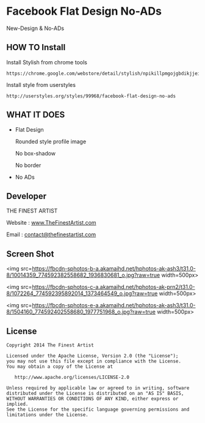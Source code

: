 Facebook Flat Design No-ADs
===================

New-Design & No-ADs


HOW TO Install
----------------

Install Stylish from chrome tools

    https://chrome.google.com/webstore/detail/stylish/npikillpmgojgbdikjjeihibdlhncili

Install style from userstyles
    
    http://userstyles.org/styles/99968/facebook-flat-design-no-ads

WHAT IT DOES
----------------


* Flat Design
    
    Rounded style profile image

    No box-shadow

    No border

* No ADs
    
    
Developer
----------------
THE FINEST ARTIST

Website : www.TheFinestArtist.com

Email : contact@thefinestartist.com



Screen Shot
----------------
<img src=https://fbcdn-sphotos-b-a.akamaihd.net/hphotos-ak-ash3/t31.0-8/10014359_774592382558682_1936830681_o.jpg?raw=true width=500px>


<img src=https://fbcdn-sphotos-c-a.akamaihd.net/hphotos-ak-prn2/t31.0-8/1072264_774592395892014_1373464549_o.jpg?raw=true width=500px>


<img src=https://fbcdn-sphotos-e-a.akamaihd.net/hphotos-ak-ash3/t31.0-8/1504160_774592402558680_1977751968_o.jpg?raw=true width=500px>

## License

    Copyright 2014 The Finest Artist

    Licensed under the Apache License, Version 2.0 (the "License");
    you may not use this file except in compliance with the License.
    You may obtain a copy of the License at

       http://www.apache.org/licenses/LICENSE-2.0

    Unless required by applicable law or agreed to in writing, software
    distributed under the License is distributed on an "AS IS" BASIS,
    WITHOUT WARRANTIES OR CONDITIONS OF ANY KIND, either express or implied.
    See the License for the specific language governing permissions and
    limitations under the License.
